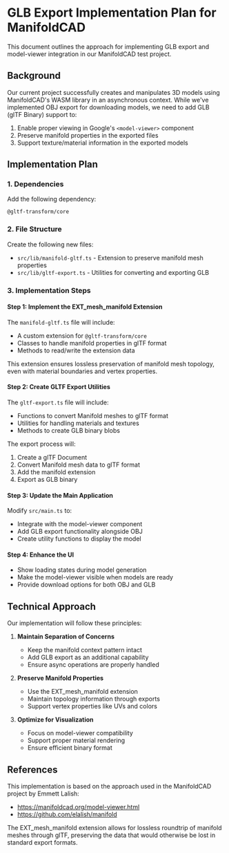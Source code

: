 # GLB Export Implementation Plan for ManifoldCAD

This document outlines the approach for implementing GLB export and model-viewer integration in our ManifoldCAD test project.

## Background

Our current project successfully creates and manipulates 3D models using ManifoldCAD's WASM library in an asynchronous context. While we've implemented OBJ export for downloading models, we need to add GLB (glTF Binary) support to:

1. Enable proper viewing in Google's `<model-viewer>` component
2. Preserve manifold properties in the exported files
3. Support texture/material information in the exported models

## Implementation Plan

### 1. Dependencies

Add the following dependency:
```
@gltf-transform/core
```

### 2. File Structure

Create the following new files:
- `src/lib/manifold-gltf.ts` - Extension to preserve manifold mesh properties
- `src/lib/gltf-export.ts` - Utilities for converting and exporting GLB

### 3. Implementation Steps

#### Step 1: Implement the EXT_mesh_manifold Extension

The `manifold-gltf.ts` file will include:
- A custom extension for `@gltf-transform/core`
- Classes to handle manifold properties in glTF format
- Methods to read/write the extension data

This extension ensures lossless preservation of manifold mesh topology, even with material boundaries and vertex properties.

#### Step 2: Create GLTF Export Utilities

The `gltf-export.ts` file will include:
- Functions to convert Manifold meshes to glTF format
- Utilities for handling materials and textures
- Methods to create GLB binary blobs

The export process will:
1. Create a glTF Document
2. Convert Manifold mesh data to glTF format
3. Add the manifold extension
4. Export as GLB binary

#### Step 3: Update the Main Application

Modify `src/main.ts` to:
- Integrate with the model-viewer component
- Add GLB export functionality alongside OBJ
- Create utility functions to display the model

#### Step 4: Enhance the UI

- Show loading states during model generation
- Make the model-viewer visible when models are ready
- Provide download options for both OBJ and GLB

## Technical Approach

Our implementation will follow these principles:

1. **Maintain Separation of Concerns**
   - Keep the manifold context pattern intact
   - Add GLB export as an additional capability
   - Ensure async operations are properly handled

2. **Preserve Manifold Properties**
   - Use the EXT_mesh_manifold extension
   - Maintain topology information through exports
   - Support vertex properties like UVs and colors

3. **Optimize for Visualization**
   - Focus on model-viewer compatibility
   - Support proper material rendering
   - Ensure efficient binary format

## References

This implementation is based on the approach used in the ManifoldCAD project by Emmett Lalish:
- https://manifoldcad.org/model-viewer.html
- https://github.com/elalish/manifold

The EXT_mesh_manifold extension allows for lossless roundtrip of manifold meshes through glTF, preserving the data that would otherwise be lost in standard export formats.
